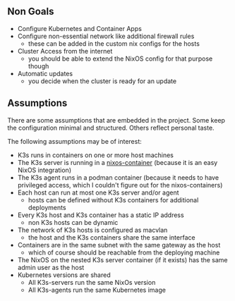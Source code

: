 
## Non Goals

- Configure Kubernetes and Container Apps
- Configure non-essential network like additional firewall rules
  - these can be added in the custom nix configs for the hosts
- Cluster Access from the internet
  - you should be able to extend the NixOS config for that purpose though
- Automatic updates
  - you decide when the cluster is ready for an update

## Assumptions

There are some assumptions that are embedded in the project.
Some keep the configuration minimal and structured.
Others reflect personal taste.

The following assumptions may be of interest:

- K3s runs in containers on one or more host machines
- The K3s server is running in a [nixos-container](https://nixos.wiki/wiki/NixOS_Containers) (because it is an easy NixOS integration)
- The K3s agent runs in a podman container (because it needs to have privileged access, which I couldn't figure out for the nixos-containers)
- Each host can run at most one K3s server and/or agent
  - hosts can be defined without K3s containers for additional deployments
- Every K3s host and K3s container has a static IP address
  - non K3s hosts can be dynamic
- The network of K3s hosts is configured as macvlan
  - the host and the K3s containers share the same interface
- Containers are in the same subnet with the same gateway as the host
  - which of course should be reachable from the deploying machine
- The NixOS on the nested K3s server container (if it exists) has the same admin user as the host
- Kubernetes versions are shared
  - All K3s-servers run the same NixOs version
  - All K3s-agents run the same Kubernetes image